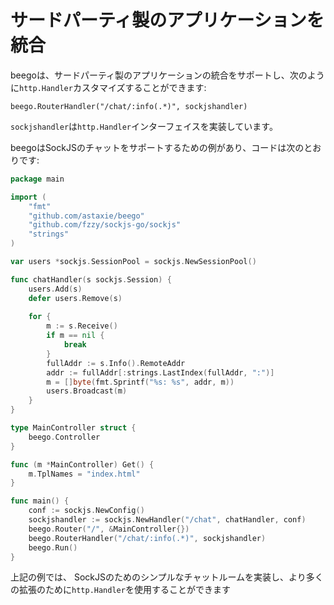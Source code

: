 # サードパーティ製のアプリケーションを統合

beegoは、サードパーティ製のアプリケーションの統合をサポートし、次のように`http.Handler`カスタマイズすることができます:

	beego.RouterHandler("/chat/:info(.*)", sockjshandler)

`sockjshandler`は`http.Handler`インターフェイスを実装しています。

beegoはSockJSのチャットをサポートするための例があり、コードは次のとおりです:

```go
package main

import (
	"fmt"
	"github.com/astaxie/beego"
	"github.com/fzzy/sockjs-go/sockjs"
	"strings"
)

var users *sockjs.SessionPool = sockjs.NewSessionPool()

func chatHandler(s sockjs.Session) {
	users.Add(s)
	defer users.Remove(s)
	
	for {
		m := s.Receive()
		if m == nil {
			break
		}
		fullAddr := s.Info().RemoteAddr
		addr := fullAddr[:strings.LastIndex(fullAddr, ":")]
		m = []byte(fmt.Sprintf("%s: %s", addr, m))
		users.Broadcast(m)
	}
}

type MainController struct {
	beego.Controller
}

func (m *MainController) Get() {
	m.TplNames = "index.html"
}

func main() {
	conf := sockjs.NewConfig()
	sockjshandler := sockjs.NewHandler("/chat", chatHandler, conf)
	beego.Router("/", &MainController{})
	beego.RouterHandler("/chat/:info(.*)", sockjshandler)
	beego.Run()
}
```

上記の例では、 SockJSのためのシンプルなチャットルームを実装し、より多くの拡張のために`http.Handler`を使用することができます

